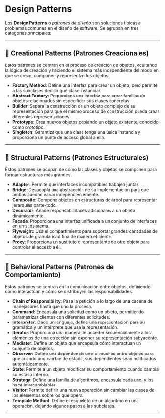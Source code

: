# Design Patterns

Los **Design Patterns** o *patrones de diseño* son soluciones típicas a problemas comunes en el diseño de software. Se agrupan en tres categorías principales:

---

## 🔧 Creational Patterns (Patrones Creacionales)

Estos patrones se centran en el proceso de creación de objetos, ocultando la lógica de creación y haciendo el sistema más independiente del modo en que se crean, componen y representan los objetos.

- **Factory Method**: Define una interfaz para crear un objeto, pero permite a las subclases decidir qué clase instanciar.
- **Abstract Factory**: Proporciona una interfaz para crear familias de objetos relacionados sin especificar sus clases concretas.
- **Builder**: Separa la construcción de un objeto complejo de su representación para que el mismo proceso de construcción pueda crear diferentes representaciones.
- **Prototype**: Crea nuevos objetos copiando un objeto existente, conocido como prototipo.
- **Singleton**: Garantiza que una clase tenga una única instancia y proporciona un punto de acceso global a ella.

---

## 🧱 Structural Patterns (Patrones Estructurales)

Estos patrones se ocupan de cómo las clases y objetos se componen para formar estructuras más grandes.

- **Adapter**: Permite que interfaces incompatibles trabajen juntas.
- **Bridge**: Desacopla una abstracción de su implementación para que ambas puedan variar independientemente.
- **Composite**: Compone objetos en estructuras de árbol para representar jerarquías parte-todo.
- **Decorator**: Añade responsabilidades adicionales a un objeto dinámicamente.
- **Facade**: Proporciona una interfaz unificada a un conjunto de interfaces en un subsistema.
- **Flyweight**: Usa el compartimiento para soportar grandes cantidades de objetos de granularidad fina de manera eficiente.
- **Proxy**: Proporciona un sustituto o representante de otro objeto para controlar el acceso a él.

---

## 🔁 Behavioral Patterns (Patrones de Comportamiento)

Estos patrones se centran en la comunicación entre objetos, definiendo cómo interactúan y cómo se distribuyen las responsabilidades.

- **Chain of Responsibility**: Pasa la petición a lo largo de una cadena de manejadores hasta que uno la procesa.
- **Command**: Encapsula una solicitud como un objeto, permitiendo parametrizar clientes con diferentes solicitudes.
- **Interpreter**: Dado un lenguaje, define una representación para su gramática y un intérprete que usa la representación.
- **Iterator**: Proporciona una manera de acceder secuencialmente a los elementos de una colección sin exponer su representación subyacente.
- **Mediator**: Define un objeto que encapsula cómo interactúan un conjunto de objetos.
- **Observer**: Define una dependencia uno-a-muchos entre objetos para que cuando uno cambie de estado, sus dependientes sean notificados automáticamente.
- **State**: Permite a un objeto modificar su comportamiento cuando cambia su estado interno.
- **Strategy**: Define una familia de algoritmos, encapsula cada uno, y los hace intercambiables.
- **Visitor**: Permite definir una nueva operación sin cambiar las clases de los elementos sobre los que opera.
- **Template Method**: Define el esqueleto de un algoritmo en una operación, dejando algunos pasos a las subclases.

---


